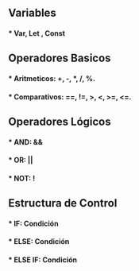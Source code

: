 ## Variables 

#### * Var, Let , Const

## Operadores Basicos 

#### * Aritmeticos: +, -, \*, /, %. 
#### * Comparativos: ==, !=, >, <, >=, <=.

## Operadores Lógicos

#### * AND: &&
#### * OR: ||
#### * NOT: !       

## Estructura de Control 

#### * IF: Condición
#### * ELSE: Condición
#### * ELSE IF: Condición